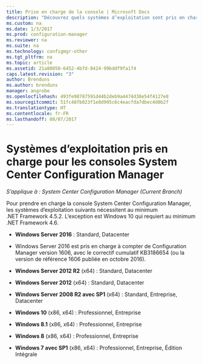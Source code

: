 ```yaml
---
title: Prise en charge de la console | Microsoft Docs
description: "Découvrez quels systèmes d’exploitation sont pris en charge par les consoles System Center Configuration Manager."
ms.custom: na
ms.date: 1/3/2017
ms.prod: configuration-manager
ms.reviewer: na
ms.suite: na
ms.technology: configmgr-other
ms.tgt_pltfrm: na
ms.topic: article
ms.assetid: 21a80050-6452-4b7d-8424-99bddf9fa1f4
caps.latest.revision: "3"
author: Brenduns
ms.author: brenduns
manager: angrobe
ms.openlocfilehash: 493fe98787591d44b2deb9a4474d38e54f4127e8
ms.sourcegitcommit: 51fc48fb023f1e8d995c6c4eacfda7dbec4d0b2f
ms.translationtype: HT
ms.contentlocale: fr-FR
ms.lasthandoff: 08/07/2017
---
```

# <a name="supported-operating-systems-for-system-center-configuration-manager-consoles"></a>Systèmes d’exploitation pris en charge pour les consoles System Center Configuration Manager

*S’applique à : System Center Configuration Manager (Current Branch)*


 Pour prendre en charge la console System Center Configuration Manager, les systèmes d’exploitation suivants nécessitent au minimum .NET Framework 4.5.2. L’exception est Windows 10 qui requiert au minimum .NET Framework 4.6.  

-   **Windows Server 2016** : Standard, Datacenter  
  - Windows Server 2016 est pris en charge à compter de Configuration Manager version 1606, avec le correctif cumulatif KB3186654 (ou la version de référence 1606 publiée en octobre 2016).  


-   **Windows Server 2012 R2** (x64) : Standard, Datacenter  

-   **Windows Server 2012** (x64) : Standard, Datacenter  

-   **Windows Server 2008 R2 avec SP1** (x64) : Standard, Entreprise, Datacenter  

-   **Windows 10** (x86, x64) : Professionnel, Entreprise  

-   **Windows 8.1** (x86, x64) : Professionnel, Entreprise  

-   **Windows 8** (x86, x64) : Professionnel, Entreprise  

-   **Windows 7 avec SP1** (x86, x64) : Professionnel, Entreprise, Édition Intégrale  
